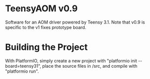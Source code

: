 # TeensyAOM v0.9
Software for an AOM driver powered by Teensy 3.1. Note that v0.9 is specific to the v1 fixes prototype board.

# Building the Project
With PlatformIO, simply create a new project with "platformio init --board=teensy31", place the source files in /src, and compile with "platformio run".
